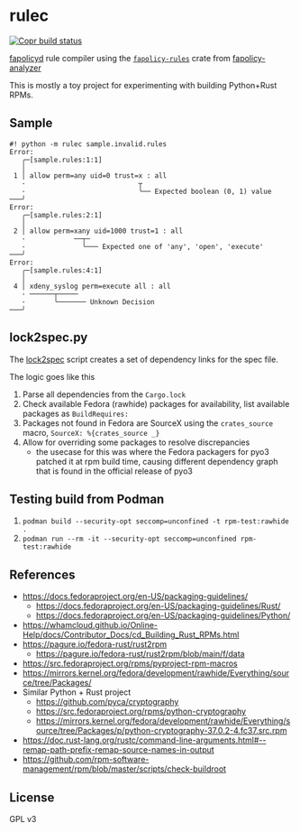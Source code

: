 rulec
===

[![Copr build status](https://copr.fedorainfracloud.org/coprs/jwass3/example-rust-python/package/python-rulec/status_image/last_build.png)](https://copr.fedorainfracloud.org/coprs/jwass3/example-rust-python/package/python-rulec/)

[fapolicyd](https://github.com/linux-application-whitelisting/fapolicyd) rule compiler using the [`fapolicy-rules`](https://crates.io/crates/fapolicy-rules) crate from [fapolicy-analyzer](https://github.com/ctc-oss/fapolicy-analyzer)

This is mostly a toy project for experimenting with building Python+Rust RPMs.

## Sample

```text
#! python -m rulec sample.invalid.rules 
Error: 
   ╭─[sample.rules:1:1]
   │
 1 │ allow perm=any uid=0 trust=x : all
   ·                            ┬  
   ·                            ╰── Expected boolean (0, 1) value
───╯
Error: 
   ╭─[sample.rules:2:1]
   │
 2 │ allow perm=xany uid=1000 trust=1 : all
   ·            ──┬─  
   ·              ╰─── Expected one of 'any', 'open', 'execute'
───╯
Error: 
   ╭─[sample.rules:4:1]
   │
 4 │ xdeny_syslog perm=execute all : all
   · ──────┬─────  
   ·       ╰─────── Unknown Decision
───╯
```

## lock2spec.py

The [lock2spec](lock2spec.py) script creates a set of dependency links for the spec file.

The logic goes like this
1. Parse all dependencies from the `Cargo.lock`
2. Check available Fedora (rawhide) packages for availability, list available packages as `BuildRequires: `
3. Packages not found in Fedora are SourceX using the `crates_source` macro, `SourceX: %{crates_source _}`
4. Allow for overriding some packages to resolve discrepancies
   - the usecase for this was where the Fedora packagers for pyo3 patched it at rpm build time, causing different dependency graph that is found in the official release of pyo3

## Testing build from Podman

1. `podman build --security-opt seccomp=unconfined -t rpm-test:rawhide .`
2. `podman run --rm -it --security-opt seccomp=unconfined rpm-test:rawhide`

## References
- https://docs.fedoraproject.org/en-US/packaging-guidelines/
  - https://docs.fedoraproject.org/en-US/packaging-guidelines/Rust/
  - https://docs.fedoraproject.org/en-US/packaging-guidelines/Python/
- https://whamcloud.github.io/Online-Help/docs/Contributor_Docs/cd_Building_Rust_RPMs.html
- https://pagure.io/fedora-rust/rust2rpm
  - https://pagure.io/fedora-rust/rust2rpm/blob/main/f/data
- https://src.fedoraproject.org/rpms/pyproject-rpm-macros
- https://mirrors.kernel.org/fedora/development/rawhide/Everything/source/tree/Packages/
- Similar Python + Rust project
  - https://github.com/pyca/cryptography
  - https://src.fedoraproject.org/rpms/python-cryptography
  - https://mirrors.kernel.org/fedora/development/rawhide/Everything/source/tree/Packages/p/python-cryptography-37.0.2-4.fc37.src.rpm
- https://doc.rust-lang.org/rustc/command-line-arguments.html#--remap-path-prefix-remap-source-names-in-output
- https://github.com/rpm-software-management/rpm/blob/master/scripts/check-buildroot

## License

GPL v3
